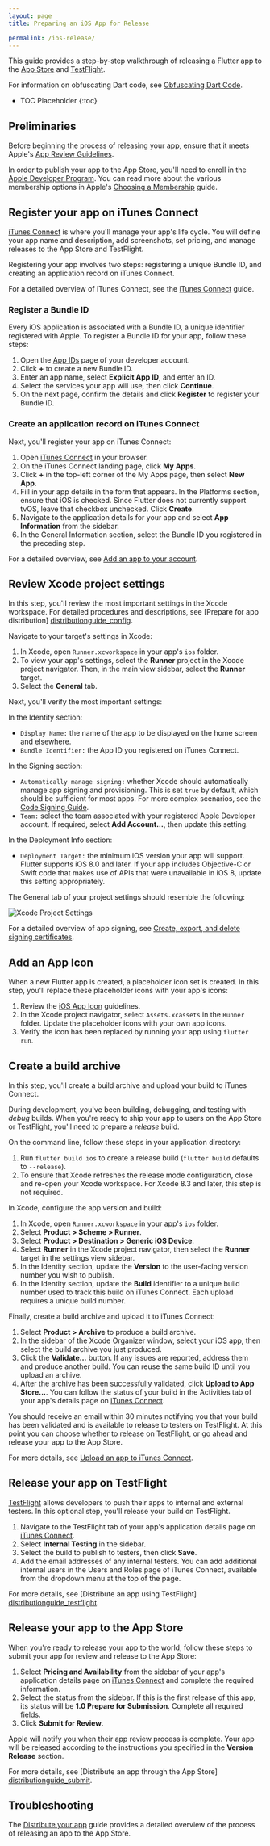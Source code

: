 ```yaml
---
layout: page
title: Preparing an iOS App for Release

permalink: /ios-release/
---
```


This guide provides a step-by-step walkthrough of releasing a Flutter app to
the [App Store][appstore] and [TestFlight][testflight].

For information on obfuscating Dart code, see [Obfuscating Dart
Code](https://github.com/flutter/flutter/wiki/Obfuscating-Dart-Code).

* TOC Placeholder
{:toc}

## Preliminaries

Before beginning the process of releasing your app, ensure that it meets
Apple's [App Review Guidelines][appreview].

In order to publish your app to the App Store, you'll need to enroll in the
[Apple Developer Program][devprogram]. You can read more about the various
membership options in Apple's [Choosing a Membership][devprogram_membership]
guide.

## Register your app on iTunes Connect

[iTunes Connect][itunesconnect] is where you'll manage your app's life cycle.
You will define your app name and description, add screenshots, set pricing,
and manage releases to the App Store and TestFlight.

Registering your app involves two steps: registering a unique Bundle ID, and
creating an application record on iTunes Connect.

For a detailed overview of iTunes Connect, see the [iTunes Connect][itunesconnect_guide]
guide.

### Register a Bundle ID

Every iOS application is associated with a Bundle ID, a unique identifier
registered with Apple. To register a Bundle ID for your app, follow these
steps:

1. Open the [App IDs][devportal_appids] page of your developer account.
1. Click **+** to create a new Bundle ID.
1. Enter an app name, select **Explicit App ID**, and enter an ID.
1. Select the services your app will use, then click **Continue**.
1. On the next page, confirm the details and click **Register** to register
   your Bundle ID.

### Create an application record on iTunes Connect

Next, you'll register your app on iTunes Connect:

1. Open [iTunes Connect][itunesconnect_login] in your browser.
1. On the iTunes Connect landing page, click **My Apps**.
1. Click **+** in the top-left corner of the My Apps page, then select
   **New App**.
1. Fill in your app details in the form that appears. In the Platforms section,
   ensure that iOS is checked. Since Flutter does not currently support tvOS,
   leave that checkbox unchecked. Click **Create**.
1. Navigate to the application details for your app and select **App
   Information** from the sidebar.
1. In the General Information section, select the Bundle ID you registered in
   the preceding step.

For a detailed overview, see [Add an app to your account][itunesconnect_guide_register].

## Review Xcode project settings

In this step, you'll review the most important settings in the Xcode workspace.
For detailed procedures and descriptions, see [Prepare for app distribution]
[distributionguide_config].

Navigate to your target's settings in Xcode:

1. In Xcode, open `Runner.xcworkspace` in your app's `ios` folder.
1. To view your app's settings, select the **Runner** project in the Xcode
   project navigator. Then, in the main view sidebar, select the **Runner**
   target.
1. Select the **General** tab.

Next, you'll verify the most important settings:

In the Identity section:

  * `Display Name:` the name of the app to be displayed on the home screen and
    elsewhere.
  * `Bundle Identifier:` the App ID you registered on iTunes Connect.

In the Signing section:

  * `Automatically manage signing:` whether Xcode should automatically manage
    app signing and provisioning. This is set `true` by default, which should
    be sufficient for most apps. For more complex scenarios, see the [Code
    Signing Guide][codesigning_guide].
  * `Team:` select the team associated with your registered Apple Developer
    account. If required, select **Add Account...**, then update this setting.

In the Deployment Info section:

  * `Deployment Target:` the minimum iOS version your app will support.
    Flutter supports iOS 8.0 and later. If your app includes Objective-C or
    Swift code that makes use of APIs that were unavailable in iOS 8, update
    this setting appropriately.

The General tab of your project settings should resemble the following:

![Xcode Project Settings](/images/releaseguide/xcode_settings.png)

For a detailed overview of app signing, see [Create, export, and delete signing
certificates][appsigning].

## Add an App Icon

When a new Flutter app is created, a placeholder icon set is created. In this
step, you'll replace these placeholder icons with your app's icons:

1. Review the [iOS App Icon][appicon] guidelines.
1. In the Xcode project navigator, select `Assets.xcassets` in the `Runner`
   folder. Update the placeholder icons with your own app icons.
1. Verify the icon has been replaced by running your app using `flutter run`.

## Create a build archive

In this step, you'll create a build archive and upload your build to iTunes
Connect.

During development, you've been building, debugging, and testing with *debug*
builds. When you're ready to ship your app to users on the App Store or
TestFlight, you'll need to prepare a *release* build.

On the command line, follow these steps in your application directory:

1. Run `flutter build ios` to create a release build (`flutter build` defaults to `--release`).
1. To ensure that Xcode refreshes the release mode configuration, close and
   re-open your Xcode workspace. For Xcode 8.3 and later, this step is not
   required.

In Xcode, configure the app version and build:

1. In Xcode, open `Runner.xcworkspace` in your app's `ios` folder.
1. Select **Product > Scheme > Runner**.
1. Select **Product > Destination > Generic iOS Device**.
1. Select **Runner** in the Xcode project navigator, then select the **Runner**
   target in the settings view sidebar.
1. In the Identity section, update the **Version** to the user-facing
   version number you wish to publish.
1. In the Identity section, update the **Build** identifier to a unique
   build number used to track this build on iTunes Connect. Each upload requires a
   unique build number.

Finally, create a build archive and upload it to iTunes Connect:

1. Select **Product > Archive** to produce a build archive.
1. In the sidebar of the Xcode Organizer window, select your iOS app, then
   select the build archive you just produced.
1. Click the **Validate...** button. If any issues are reported, address them
   and produce another build. You can reuse the same build ID until you upload
   an archive.
1. After the archive has been successfully validated, click **Upload to App
   Store...**. You can follow the status of your build in the Activities
   tab of your app's details page on [iTunes Connect][itunesconnect_login].

You should receive an email within 30 minutes notifying you that your build has
been validated and is available to release to testers on TestFlight. At this
point you can choose whether to release on TestFlight, or go ahead and release
your app to the App Store.

For more details, see [Upload an app to iTunes Connect][distributionguide_upload].

## Release your app on TestFlight

[TestFlight][testflight] allows developers to push their apps to internal and
external testers. In this optional step, you'll release your build on
TestFlight.

1. Navigate to the TestFlight tab of your app's application details page on
   [iTunes Connect][itunesconnect_login].
1. Select **Internal Testing** in the sidebar.
1. Select the build to publish to testers, then click **Save**.
1. Add the email addresses of any internal testers. You can add additional
   internal users in the Users and Roles page of iTunes Connect, available from
   the dropdown menu at the top of the page.

For more details, see [Distribute an app using TestFlight]
[distributionguide_testflight].

## Release your app to the App Store

When you're ready to release your app to the world, follow these steps to
submit your app for review and release to the App Store:

1. Select **Pricing and Availability** from the sidebar of your app's
   application details page on [iTunes Connect][itunesconnect_login] and
   complete the required information.
1. Select the status from the sidebar. If this is the first release of this
   app, its status will be **1.0 Prepare for Submission**. Complete all
   required fields.
1. Click **Submit for Review**.

Apple will notify you when their app review process is complete. Your app will
be released according to the instructions you specified in the **Version
Release** section.

For more details, see [Distribute an app through the App Store]
[distributionguide_submit].

## Troubleshooting

The [Distribute your app][distributionguide] guide provides a detailed overview of
the process of releasing an app to the App Store.

[appicon]: https://developer.apple.com/ios/human-interface-guidelines/icons-and-images/app-icon/
[appreview]: https://developer.apple.com/app-store/review/
[appsigning]: https://help.apple.com/xcode/mac/current/#/dev154b28f09
[appstore]: https://developer.apple.com/app-store/submissions/
[codesigning_guide]: https://developer.apple.com/library/content/documentation/Security/Conceptual/CodeSigningGuide/Introduction/Introduction.html
[devportal_appids]: https://developer.apple.com/account/ios/identifier/bundle
[devprogram]: https://developer.apple.com/programs/
[devprogram_membership]: https://developer.apple.com/support/compare-memberships/
[distributionguide]: https://help.apple.com/xcode/mac/current/#/dev8b4250b57
[distributionguide_config]: https://help.apple.com/xcode/mac/current/#/dev91fe7130a
[distributionguide_submit]: https://help.apple.com/xcode/mac/current/#/dev067853c94
[distributionguide_testflight]: https://help.apple.com/xcode/mac/current/#/dev2539d985f
[distributionguide_upload]: https://help.apple.com/xcode/mac/current/#/dev442d7f2ca
[itunesconnect]: https://developer.apple.com/support/itunes-connect/
[itunesconnect_guide]: https://developer.apple.com/support/itunes-connect/
[itunesconnect_guide_register]: https://help.apple.com/itunes-connect/developer/#/dev2cd126805
[itunesconnect_login]: https://itunesconnect.apple.com/
[testflight]: https://developer.apple.com/testflight/
